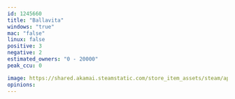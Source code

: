```yaml
---
id: 1245660
title: "Ballavita"
windows: "true"
mac: "false"
linux: false
positive: 3
negative: 2
estimated_owners: "0 - 20000"
peak_ccu: 0

image: https://shared.akamai.steamstatic.com/store_item_assets/steam/apps/1245660/header.jpg?t=1585409510
opinions:
---
```

